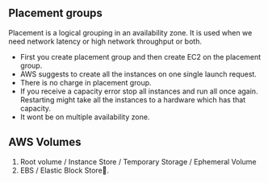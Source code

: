 ## Placement groups
Placement is a logical grouping in an availability zone. It is used when we need network latency or high network throughput or both.

* First you create placement group and then create EC2 on the placement group.
* AWS suggests to create all the instances on one single launch request.
* There is no charge in placement group.
* If you receive a capacity error stop all instances and run all once again. Restarting might take all the instances to a hardware which has that capacity.
* It wont be on multiple availability zone.

## AWS Volumes
1. Root volume / Instance Store / Temporary Storage / Ephemeral Volume
2. EBS / Elastic Block Store.
